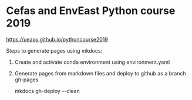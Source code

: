 # Cefas and EnvEast Python course 2019

https://ueapy.github.io/pythoncourse2019


Steps to generate pages using mkdocs:
1. Create and activate conda environment using environment.yaml
2. Generate pages from markdown files and deploy to github as a branch gh-pages

    mkdocs gh-deploy --clean
